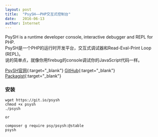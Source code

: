 ```yaml
---
layout: post
title:  "PsySH——PHP交互式控制台"
date:   2016-06-13
author: Internet
---
```


PsySH is a runtime developer console, interactive debugger and REPL for PHP.  
PsySH是一个PHP的运行时开发平台，交互式调试器和Read-Eval-Print Loop (REPL)。  
说的简单点，就像你用firebug的console调试你的JavaScript代码一样。

[PsySH官网](http://psysh.org/){:target="_blank"} [GitHub](https://github.com/bobthecow/psysh){:target="_blank"} [Packagist](https://packagist.org/packages/psy/psysh){:target="_blank"} 

### 安装
	wget https://git.io/psysh
	chmod +x psysh
	./psysh

	or

	composer g require psy/psysh:@stable
	psysh